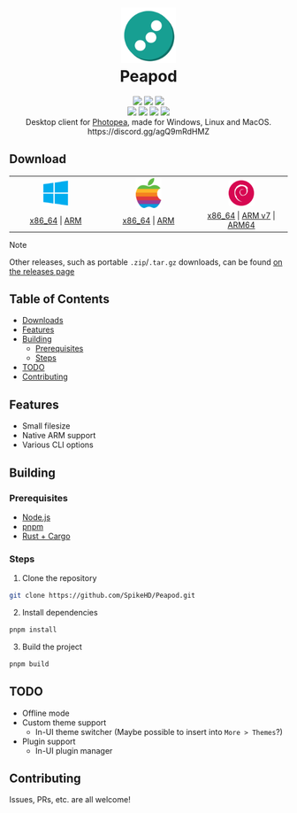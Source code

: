 <h1 align="center">
 <img height="100px" src="src-tauri/icons/icon.png" />
 <br />
 Peapod
</h1>
<div align="center">
 <img src="https://img.shields.io/github/actions/workflow/status/SpikeHD/peapod/build.yml" />
 <img src="https://img.shields.io/github/package-json/v/SpikeHD/peapod" />
 <img src="https://img.shields.io/github/repo-size/SpikeHD/peapod" />
</div>
<div align="center">
 <img src="https://img.shields.io/github/commit-activity/m/SpikeHD/peapod" />
 <img src="https://img.shields.io/github/release-date/SpikeHD/peapod" />
 <img src="https://img.shields.io/github/stars/SpikeHD/peapod" />
 <img src="https://img.shields.io/github/downloads/SpikeHD/peapod/total" />
</div>

<div align="center">
 Desktop client for <a href="https://www.photopea.com/">Photopea</a>, made for Windows, Linux and MacOS.
 <br />
 https://discord.gg/agQ9mRdHMZ
</div>

## Download

<table align="center">
  <tr>
    <th>
      <img src="docs/image/windows.png" width="30%" align="center" />
    </th>
    <th>
      <img src="docs/image/apple.png" width="30%" align="center" />
    </th>
    <th>
      <img src="docs/image/debian.png" width="30%" align="center" />
    </th>
  </tr>

  <tr>
    <td width="30%">
      <div align="center">
        <a href="https://github.com/SpikeHD/peapod/releases/latest/download/peapod_x86_64-pc-windows-msvc_msi">x86_64</a>
        <span>|</span>
        <a href="https://github.com/SpikeHD/peapod/releases/latest/download/peapod_aarch64-pc-windows-msvc_nsis">ARM</a>
      </div>
    </td>
    <td width="30%">
      <div align="center">
        <a href="https://github.com/SpikeHD/peapod/releases/latest/download/peapod_x86_64-apple-darwin_dmg">x86_64</a>
        <span>|</span>
        <a href="https://github.com/SpikeHD/peapod/releases/latest/download/peapod_aarch64-apple-darwin_dmg">ARM</a>
      </div>
    </td>
    <td width="30%">
      <div align="center">
        <a href="https://github.com/SpikeHD/peapod/releases/latest/download/peapod_x86_64-unknown-linux-gnu_deb">x86_64</a>
        <span>|</span>
        <a href="https://github.com/SpikeHD/peapod/releases/latest/download/">ARM v7</a>
        <span>|</span>
        <a href="https://github.com/SpikeHD/peapod/releases/latest/download/">ARM64</a>
      </div>
    </td>
  </tr>
</table>

> [!NOTE]
> Other releases, such as portable `.zip`/`.tar.gz` downloads, can be found [on the releases page](https://github.com/SpikeHD/peapod/releases/latest)

## Table of Contents

* [Downloads](#download)
* [Features](#features)
* [Building](#building)
  * [Prerequisites](#prerequisites)
  * [Steps](#steps)
* [TODO](#todo)
* [Contributing](#contributing)

## Features

* Small filesize
* Native ARM support
* Various CLI options

## Building

### Prerequisites

* [Node.js](https://nodejs.org/en/)
* [pnpm](https://pnpm.io/)
* [Rust + Cargo](https://www.rust-lang.org/tools/install)

### Steps

1. Clone the repository
  ```sh
  git clone https://github.com/SpikeHD/Peapod.git
  ```
2. Install dependencies
  ```sh
  pnpm install
  ```
3. Build the project
  ```sh
  pnpm build
  ```

## TODO

* Offline mode
* Custom theme support
  * In-UI theme switcher (Maybe possible to insert into `More > Themes`?)
* Plugin support
  * In-UI plugin manager

## Contributing

Issues, PRs, etc. are all welcome!